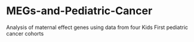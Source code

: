 # MEGs-and-Pediatric-Cancer
Analysis of maternal effect genes using data from four Kids First pediatric cancer cohorts
